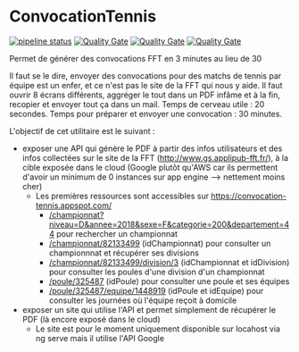 ﻿# ConvocationTennis

[![pipeline status](https://gitlab.com/ribardo0/ConvocationTennis/badges/master/pipeline.svg)](https://gitlab.com/ribardo0/ConvocationTennis/commits/master)
[![Quality Gate](https://sonarcloud.io/api/project_badges/quality_gate?project=fr.ribardiere.tennis%3Aconvocationtennis)](https://sonarcloud.io/dashboard/index/fr.ribardiere.tennis%3Aconvocationtennis)
[![Quality Gate](https://sonarcloud.io/api/project_badges/measure?project=fr.ribardiere.tennis%3Aconvocationtennis&metric=coverage)](https://sonarcloud.io/dashboard/index/fr.ribardiere.tennis%3Aconvocationtennis)
[![Quality Gate](https://sonarcloud.io/api/project_badges/measure?project=fr.ribardiere.tennis%3Aconvocationtennis&metric=ncloc)](https://sonarcloud.io/dashboard/index/fr.ribardiere.tennis%3Aconvocationtennis)

Permet de générer des convocations FFT en 3 minutes au lieu de 30

Il faut se le dire, envoyer des convocations pour des matchs de tennis par équipe est un enfer, et ce n'est pas le site de la FFT qui nous y aide. Il faut ouvrir 8 écrans différents, aggréger le tout dans un PDF infâme et à la fin, recopier et envoyer tout ça dans un mail.
Temps de cerveau utile : 20 secondes.
Temps pour préparer et envoyer une convocation : 30 minutes.

L'objectif de cet utilitaire est le suivant :
- exposer une API qui génère le PDF à partir des infos utilisateurs et des infos collectées sur le site de la FFT (http://www.gs.applipub-fft.fr/), à la cible exposée dans le cloud (Google plutôt qu'AWS car ils permettent d'avoir un minimum de 0 instances sur app engine --> nettement moins cher)
  - Les premières ressources sont accessibles sur https://convocation-tennis.appspot.com/
    - [/championnat?niveau=D&annee=2018&sexe=F&categorie=200&departement=44](https://convocation-tennis.appspot.com/championnat?niveau=D&annee=2018&sexe=F&categorie=200&departement=44) pour rechercher un championnat
	- [/championnat/82133499](https://convocation-tennis.appspot.com/championnat/82133499) (idChampionnat) pour consulter un championnnat et récupérer ses divisions
	- [/championnat/82133499/division/3](https://convocation-tennis.appspot.com/championnat/82133499/division/3) (idChampionnat et idDivision) pour consulter les poules d'une division d'un championnat
	- [/poule/325487](https://convocation-tennis.appspot.com/poule/325487) (idPoule) pour consulter une poule et ses équipes
	- [/poule/325487/equipe/1448919](https://convocation-tennis.appspot.com/poule/325487/equipe/1448919) (idPoule et idEquipe) pour consulter les journées où l'équipe reçoit à domicile
- exposer un site qui utilise l'API et permet simplement de récupérer le PDF (là encore exposé dans le cloud)
  - Le site est pour le moment uniquement disponible sur locahost via ng serve mais il utilise l'API Google
